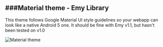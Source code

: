 ###Material theme - Emy Library
---

This theme follows Google Material UI style guidelines so your webapp can look like a native Android 5 one.
It should be fine with Emy v1.1, but hasn't been tested on v1.0

![Material theme](http://www.emy-library.org/files/themes/material/1.1/screenshots/material-1.jpg)
